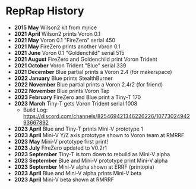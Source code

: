 # RepRap History

* __2015 May__ Wilson2 kit from mjrice
* __2021 April__ Wilson2 prints Voron 0.1
* __2021 May__ Voron 0.1 "FireZero" serial 450
* __2021 May__ FireZero prints another Voron 0.1
* __2021 June__ Voron 0.1 "Goldenchild" serial 515
* __2021 August__ FireZero and Goldenchild print Voron Trident
* __2021 October__ Voron Trident "Blue" serial 339
* __2021 December__ Blue partial prints a Voron 2.4 (for makerspace)
* __2022 January__ Blue prints StealthBurner
* __2022 November__ Blue partial prints a Voron 2.4r2 (for friend)
* __2022 November__ Blue prints Voron Tap
* __2023 February__ FireZero and Blue print a Tiny-T 170
* __2023 March__ Tiny-T gets Voron Trident serial 1008
  * Build Log: https://discord.com/channels/825469421346226226/1077302494293667892
* __2023 April__ Blue and Tiny-T prints Mini-V prototype 1
* __2023 April__ Mini-V Y/Z axis prototype shown to Voron team at RMRRF
* __2023 May__ Mini-V prototype first print!
* __2023 July__ FireZero updated to V0.2r1
* __2023 September__ Tiny-T is torn down to rebuild as Mini-V alpha
* __2023 September__ Blue and Mini-V prototype print Mini-V alpha
* __2023 September__ Mini-V alpha shown at ERRF (printopia)
* __2023 April__ Blue and Mini-V alpha prints Mini-V beta
* __2023 April__ Mini-V beta shown at RMRRF

